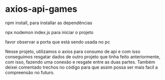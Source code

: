 # axios-api-games

npm install, para installar as dependências

npx nodemon index.js para iniciar o projeto 

favor observar a porta que está sendo usada no pc

Nesse projeto, utilizamos o axios para consumo de api e com isso conseguimos resgatar dados de outro projeto que tinha feito anteriormente, com isso, fazendo uma conexão e resgate entre as duas partes. Também deixei comentado trechos no código para que assim possa ser mais facil a compreensão no futuro.
